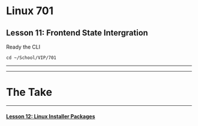 # Linux 701
## Lesson 11: Frontend State Intergration

Ready the CLI

```console
cd ~/School/VIP/701
```
___


___

# The Take

___

#### [Lesson 12: Linux Installer Packages](https://github.com/inkVerb/vip/blob/master/701/Lesson-12.md)